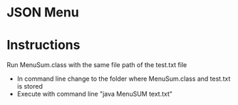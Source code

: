 # JSON Menu
# Instructions
Run MenuSum.class with the same file path of the test.txt file
 - In command line change to the folder where MenuSum.class and test.txt is stored
 - Execute with command line "java MenuSUM text.txt"
